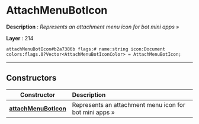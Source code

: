 # AttachMenuBotIcon

**Description** : *Represents an attachment menu icon for bot mini apps &raquo;*

**Layer** : 214

```tl
attachMenuBotIcon#b2a7386b flags:# name:string icon:Document colors:flags.0?Vector<AttachMenuBotIconColor> = AttachMenuBotIcon;
```

---

## Constructors

| Constructor | Description |
| :---: | :--- |
| [**attachMenuBotIcon**](constructor/attachMenuBotIcon) | Represents an attachment menu icon for bot mini apps » |